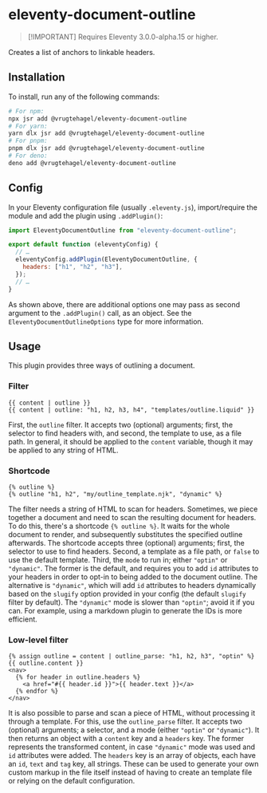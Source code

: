 # eleventy-document-outline

> [!IMPORTANT] Requires Eleventy 3.0.0-alpha.15 or higher.

Creates a list of anchors to linkable headers.

## Installation

To install, run any of the following commands:

```bash
# For npm:
npx jsr add @vrugtehagel/eleventy-document-outline
# For yarn:
yarn dlx jsr add @vrugtehagel/eleventy-document-outline
# For pnpm:
pnpm dlx jsr add @vrugtehagel/eleventy-document-outline
# For deno:
deno add @vrugtehagel/eleventy-document-outline
```

## Config

In your Eleventy configuration file (usually `.eleventy.js`), import/require the
module and add the plugin using `.addPlugin()`:

```js
import EleventyDocumentOutline from "eleventy-document-outline";

export default function (eleventyConfig) {
  // …
  eleventyConfig.addPlugin(EleventyDocumentOutline, {
    headers: ["h1", "h2", "h3"],
  });
  // …
}
```

As shown above, there are additional options one may pass as second argument to
the `.addPlugin()` call, as an object. See the `EleventyDocumentOutlineOptions`
type for more information.

## Usage

This plugin provides three ways of outlining a document.

### Filter

```liquid
{{ content | outline }}
{{ content | outline: "h1, h2, h3, h4", "templates/outline.liquid" }}
```

First, the `outline` filter. It accepts two (optional) arguments; first, the
selector to find headers with, and second, the template to use, as a file path.
In general, it should be applied to the `content` variable, though it may be
applied to any string of HTML.

### Shortcode

```liquid
{% outline %}
{% outline "h1, h2", "my/outline_template.njk", "dynamic" %}
```

The filter needs a string of HTML to scan for headers. Sometimes, we piece
together a document and need to scan the resulting document for headers. To do
this, there's a shortcode `{% outline %}`. It waits for the whole document to
render, and subsequently substitutes the specified outline afterwards. The
shortcode accepts three (optional) arguments; first, the selector to use to find
headers. Second, a template as a file path, or `false` to use the default
template. Third, the `mode` to run in; either `"optin"` or `"dynamic"`. The
former is the default, and requires you to add `id` attributes to your headers
in order to opt-in to being added to the document outline. The alternative is
`"dynamic"`, which will add `id` attributes to headers dynamically based on the
`slugify` option provided in your config (the default `slugify` filter by
default). The `"dynamic"` mode is slower than `"optin"`; avoid it if you can.
For example, using a markdown plugin to generate the IDs is more efficient.

### Low-level filter

```liquid
{% assign outline = content | outline_parse: "h1, h2, h3", "optin" %}
{{ outline.content }}
<nav>
  {% for header in outline.headers %}
    <a href="#{{ header.id }}">{{ header.text }}</a>
  {% endfor %}
</nav>
```

It is also possible to parse and scan a piece of HTML, without processing it
through a template. For this, use the `outline_parse` filter. It accepts two
(optional) arguments; a selector, and a mode (either `"optin"` or `"dynamic"`).
It then returns an object with a `content` key and a `headers` key. The former
represents the transformed content, in case `"dynamic"` mode was used and `id`
attributes were added. The `headers` key is an array of objects, each have an
`id`, `text` and `tag` key, all strings. These can be used to generate your own
custom markup in the file itself instead of having to create an template file or
relying on the default configuration.
